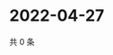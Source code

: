 # 2022-04-27

共 0 条

<!-- BEGIN WEIBO -->
<!-- 最后更新时间 Wed Apr 27 2022 02:02:58 GMT+0800 (China Standard Time) -->

<!-- END WEIBO -->
